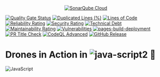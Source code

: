 <div align="center">
    <a href="https://sonarcloud.io/summary/new_code?id=meleksabit_drones-js">
        <img src="https://sonarcloud.io/images/project_badges/sonarcloud-dark.svg" alt="SonarQube Cloud">
    </a>
</div>   

[![Quality Gate Status](https://sonarcloud.io/api/project_badges/measure?project=meleksabit_drones-js&metric=alert_status)](https://sonarcloud.io/summary/new_code?id=meleksabit_drones-js) [![Duplicated Lines (%)](https://sonarcloud.io/api/project_badges/measure?project=meleksabit_drones-js&metric=duplicated_lines_density)](https://sonarcloud.io/summary/new_code?id=meleksabit_drones-js) [![Lines of Code](https://sonarcloud.io/api/project_badges/measure?project=meleksabit_drones-js&metric=ncloc)](https://sonarcloud.io/summary/new_code?id=meleksabit_drones-js) [![Reliability Rating](https://sonarcloud.io/api/project_badges/measure?project=meleksabit_drones-js&metric=reliability_rating)](https://sonarcloud.io/summary/new_code?id=meleksabit_drones-js) [![Security Rating](https://sonarcloud.io/api/project_badges/measure?project=meleksabit_drones-js&metric=security_rating)](https://sonarcloud.io/summary/new_code?id=meleksabit_drones-js) [![Technical Debt](https://sonarcloud.io/api/project_badges/measure?project=meleksabit_drones-js&metric=sqale_index)](https://sonarcloud.io/summary/new_code?id=meleksabit_drones-js) [![Maintainability Rating](https://sonarcloud.io/api/project_badges/measure?project=meleksabit_drones-js&metric=sqale_rating)](https://sonarcloud.io/summary/new_code?id=meleksabit_drones-js) [![Vulnerabilities](https://sonarcloud.io/api/project_badges/measure?project=meleksabit_drones-js&metric=vulnerabilities)](https://sonarcloud.io/summary/new_code?id=meleksabit_drones-js) [![pages-build-deployment](https://github.com/meleksabit/drones-js/actions/workflows/pages/pages-build-deployment/badge.svg)](https://github.com/meleksabit/drones-js/actions/workflows/pages/pages-build-deployment) [![PR Title Check](https://github.com/meleksabit/drones-js/actions/workflows/pr-title-linter.yml/badge.svg)](https://github.com/meleksabit/drones-js/actions/workflows/pr-title-linter.yml) [![CodeQL Advanced](https://github.com/meleksabit/drones-js/actions/workflows/codeql.yml/badge.svg)](https://github.com/meleksabit/drones-js/actions/workflows/codeql.yml)
[![GitHub Release](https://img.shields.io/github/v/release/meleksabit/drones-js)](https://github.com/meleksabit/drones-js/releases)
# Drones in Action in ![java-script2](https://user-images.githubusercontent.com/32045473/150615243-fd452ea6-645b-4c45-a577-ce7dfe0665e4.png) 🤖

![JavaScript](https://user-images.githubusercontent.com/32045473/150614877-330ef2c9-9c13-4b91-92c5-883a1b5254f2.png)
